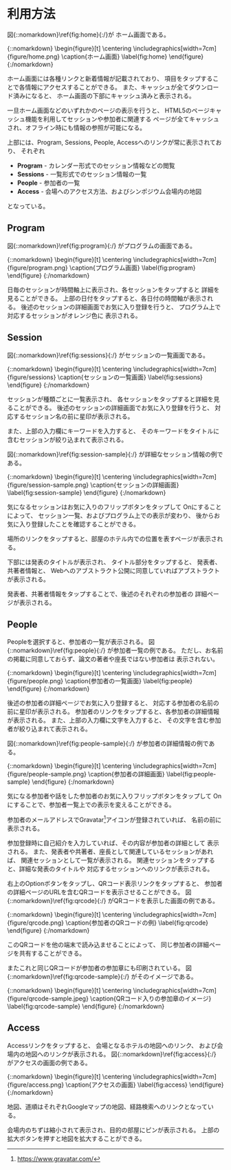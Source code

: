 # 利用方法

図{::nomarkdown}\ref{fig:home}{:/}が
ホーム画面である。

{::nomarkdown}
\begin{figure}[t]
\centering
\includegraphics[width=7cm]{figure/home.png}
\caption{ホーム画面}
\label{fig:home}
\end{figure}
{:/nomarkdown}

ホーム画面には各種リンクと新着情報が記載されており、
項目をタップすることで各情報にアクセスすることができる。
また、キャッシュが全てダウンロード済みになると、
ホーム画面の下部にキャッシュ済みと表示される。

一旦ホーム画面などのいずれかのページの表示を行うと、
HTML5のページキャッシュ機能を利用してセッションや参加者に関連する
ページが全てキャッシュされ、オフライン時にも情報の参照が可能になる。

上部には、Program, Sessions, People, Accessへのリンクが常に表示されており、
それぞれ

- **Program** - カレンダー形式でのセッション情報などの閲覧
- **Sessions** - 一覧形式でのセッション情報の一覧
- **People** - 参加者の一覧
- **Access** - 会場へのアクセス方法、およびシンポジウム会場内の地図

となっている。

## Program

図{::nomarkdown}\ref{fig:program}{:/}
がプログラムの画面である。

{::nomarkdown}
\begin{figure}[t]
\centering
\includegraphics[width=7cm]{figure/program.png}
\caption{プログラム画面}
\label{fig:program}
\end{figure}
{:/nomarkdown}

日毎のセッションが時間軸上に表示され、各セッションをタップすると
詳細を見ることができる。
上部の日付をタップすると、各日付の時間軸が表示される。
後述のセッションの詳細画面でお気に入り登録を行うと、
プログラム上で対応するセッションがオレンジ色に
表示される。

## Session

図{::nomarkdown}\ref{fig:sessions}{:/}
がセッションの一覧画面である。

{::nomarkdown}
\begin{figure}[t]
\centering
\includegraphics[width=7cm]{figure/sessions}
\caption{セッションの一覧画面}
\label{fig:sessions}
\end{figure}
{:/nomarkdown}

セッションが種類ごとに一覧表示され、
各セッションをタップすると詳細を見ることができる。
後述のセッションの詳細画面でお気に入り登録を行うと、
対応するセッション名の前に星印が表示される。

また、上部の入力欄にキーワードを入力すると、
そのキーワードをタイトルに含むセッションが絞り込まれて表示される。

図{::nomarkdown}\ref{fig:session-sample}{:/}
が詳細なセッション情報の例である。

{::nomarkdown}
\begin{figure}[t]
\centering
\includegraphics[width=7cm]{figure/session-sample.png}
\caption{セッションの詳細画面}
\label{fig:session-sample}
\end{figure}
{:/nomarkdown}

気になるセッションはお気に入りのフリップボタンをタップして
Onにすることによって、
セッション一覧、およびプログラム上での表示が変わり、
後からお気に入り登録したことを確認することができる。

場所のリンクをタップすると、部屋のホテル内での位置を表すページが表示される。

下部には発表のタイトルが表示され、
タイトル部分をタップすると、
発表者、共著者情報と、
Webへのアブストラクト公開に同意していればアブストラクトが表示される。

発表者、共著者情報をタップすることで、後述のそれぞれの参加者の
詳細ページが表示される。

## People

Peopleを選択すると、参加者の一覧が表示される。
図{::nomarkdown}\ref{fig:people}{:/}
が参加者一覧の例である。
ただし、お名前の掲載に同意しておらず、論文の著者や座長ではない参加者は
表示されない。

{::nomarkdown}
\begin{figure}[t]
\centering
\includegraphics[width=7cm]{figure/people.png}
\caption{参加者の一覧画面}
\label{fig:people}
\end{figure}
{:/nomarkdown}

後述の参加者の詳細ページでお気に入り登録すると、
対応する参加者の名前の前に星印が表示される。
参加者のリンクをタップすると、各参加者の詳細情報が表示される。
また、上部の入力欄に文字を入力すると、
その文字を含む参加者が絞り込まれて表示される。

図{::nomarkdown}\ref{fig:people-sample}{:/}
が参加者の詳細情報の例である。

{::nomarkdown}
\begin{figure}[t]
\centering
\includegraphics[width=7cm]{figure/people-sample.png}
\caption{参加者の詳細画面}
\label{fig:people-sample}
\end{figure}
{:/nomarkdown}

気になる参加者や話をした参加者のお気に入りフリップボタンをタップして
Onにすることで、参加者一覧上での表示を変えることができる。

参加者のメールアドレスでGravatar[^gravatar]アイコンが登録されていれば、
名前の前に表示される。

[^gravatar]: https://www.gravatar.com/

参加登録時に自己紹介を入力していれば、その内容が参加者の詳細として
表示される。
また、発表者や共著者、座長として関連しているセッションがあれば、
関連セッションとして一覧が表示される。
関連セッションをタップすると、詳細な発表のタイトルや
対応するセッションへのリンクが表示される。

右上のOptionボタンをタップし、QRコード表示リンクをタップすると、
参加者の詳細ページのURLを含むQRコードを表示させることができる。
図{::nomarkdown}\ref{fig:qrcode}{:/}
がQRコードを表示した画面の例である。

{::nomarkdown}
\begin{figure}[t]
\centering
\includegraphics[width=7cm]{figure/qrcode.png}
\caption{参加者のQRコードの例}
\label{fig:qrcode}
\end{figure}
{:/nomarkdown}

このQRコードを他の端末で読み込ませることによって、
同じ参加者の詳細ページを共有することができる。

またこれと同じQRコードが参加者の参加章にも印刷されている。
図{::nomarkdown}\ref{fig:qrcode-sample}{:/}
がそのイメージである。

{::nomarkdown}
\begin{figure}[t]
\centering
\includegraphics[width=7cm]{figure/qrcode-sample.jpeg}
\caption{QRコード入りの参加章のイメージ}
\label{fig:qrcode-sample}
\end{figure}
{:/nomarkdown}

## Access

Accessリンクをタップすると、
会場となるホテルの地図へのリンク、
および会場内の地図へのリンクが表示される。
図{::nomarkdown}\ref{fig:access}{:/}
がアクセスの画面の例である。

{::nomarkdown}
\begin{figure}[t]
\centering
\includegraphics[width=7cm]{figure/access.png}
\caption{アクセスの画面}
\label{fig:access}
\end{figure}
{:/nomarkdown}

地図、道順はそれぞれGoogleマップの地図、経路検索へのリンクとなっている。

会場内のちずは縮小されて表示され、目的の部屋にピンが表示される。
上部の拡大ボタンを押すと地図を拡大することができる。
